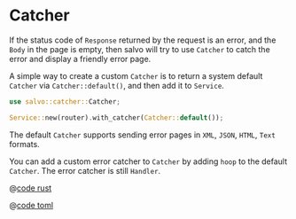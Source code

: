 # Catcher

If the status code of `Response` returned by the request is an error, and the `Body` in the page is empty, then salvo will try to use `Catcher` to catch the error and display a friendly error page.


A simple way to create a custom `Catcher` is to return a system default `Catcher` via `Catcher::default()`, and then add it to `Service`.

```rust
use salvo::catcher::Catcher;

Service::new(router).with_catcher(Catcher::default());
```

The default ```Catcher``` supports sending error pages in ```XML```, ```JSON```, ```HTML```, ```Text``` formats.

You can add a custom error catcher to `Catcher` by adding `hoop` to the default `Catcher`. The error catcher is still `Handler`.

<CodeGroup>
  <CodeGroupItem title="main.rs" active>

@[code rust](../../../../codes/custom-error-page/src/main.rs)

  </CodeGroupItem>
  <CodeGroupItem title="Cargo.toml">

@[code toml](../../../../codes/custom-error-page/Cargo.toml)

  </CodeGroupItem>
</CodeGroup>